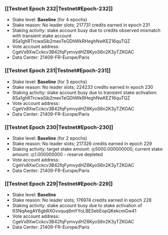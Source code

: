 ### [[Testnet Epoch 232|Testnet#Epoch-232]]
* Stake level: **Baseline** (for 4 epochs)
* Stake reason: No leader slots; 217731 credits earned in epoch 231
* Staking activity: stake account busy due to credits observed mismatch with transient stake account 8Sa1ghRTrcwaSib2mexTeGDhWkRHeghNwKEZ16quTQZ
* Vote account address: CgeVx8XwCckcv3B42fqFymvydHZ6KyoS6n2K3yTZKGAC
* Data Center: 21409-FR-Europe/Paris
### [[Testnet Epoch 231|Testnet#Epoch-231]]
* Stake level: **Baseline** (for 3 epochs)
* Stake reason: No leader slots; 224233 credits earned in epoch 230
* Staking activity: stake account busy due to transient stake activation: 8Sa1ghRTrcwaSib2mexTeGDhWkRHeghNwKEZ16quTQZ
* Vote account address: CgeVx8XwCckcv3B42fqFymvydHZ6KyoS6n2K3yTZKGAC
* Data Center: 21409-FR-Europe/Paris
### [[Testnet Epoch 230|Testnet#Epoch-230]]
* Stake level: **Baseline** (for 2 epochs)
* Stake reason: No leader slots; 217326 credits earned in epoch 229
* Staking activity: target stake amount: ◎5000.000000000, current stake amount: ◎1.000000000 - reserve depleted
* Vote account address: CgeVx8XwCckcv3B42fqFymvydHZ6KyoS6n2K3yTZKGAC
* Data Center: 21409-FR-Europe/Paris
### [[Testnet Epoch 229|Testnet#Epoch-229]]
* Stake level: **Baseline**
* Stake reason: No leader slots; 176974 credits earned in epoch 228
* Staking activity: stake account busy due to stake activation of 93NqAegAY6gbRXGvvquq6mYYoLBESebEopQKekcmGw41
* Vote account address: CgeVx8XwCckcv3B42fqFymvydHZ6KyoS6n2K3yTZKGAC
* Data Center: 21409-FR-Europe/Paris